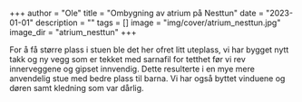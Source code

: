 +++
author = "Ole"
title = "Ombygning av atrium på Nesttun"
date = "2023-01-01"
description = ""
tags = []
image = "img/cover/atrium_nesttun.jpg"
image_dir = "atrium_nesttun"
+++

For å få større plass i stuen ble det her ofret litt uteplass, vi har bygget nytt takk og ny vegg som er tekket med sarnafil for tetthet før vi rev innerveggene og gipset innvendig. Dette resulterte i en mye mere anvendelig stue med bedre plass til barna. Vi har også byttet vinduene og døren samt kledning som var dårlig.
